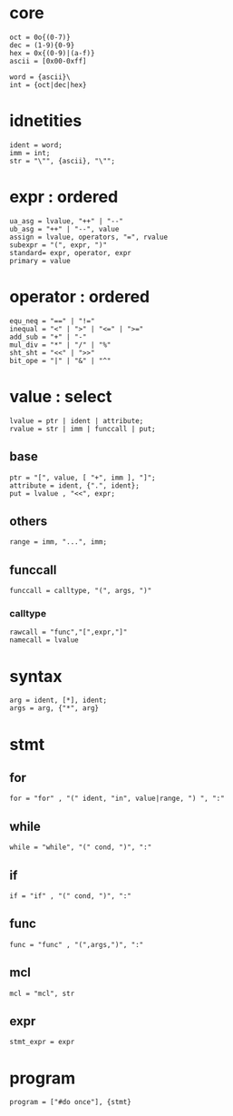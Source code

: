 # core

```
oct = 0o{(0-7)}
dec = (1-9){0-9}
hex = 0x{(0-9)|(a-f)}
ascii = [0x00-0xff]

word = {ascii}\
int = {oct|dec|hex}
```

# idnetities

```
ident = word;
imm = int;
str = "\"", {ascii}, "\"";
```

# expr : ordered

```
ua_asg = lvalue, "++" | "--"
ub_asg = "++" | "--", value
assign = lvalue, operators, "=", rvalue
subexpr = "(", expr, ")"
standard= expr, operator, expr
primary = value
```

# operator : ordered

```
equ_neq = "==" | "!="
inequal = "<" | ">" | "<=" | ">="
add_sub = "+" | "-"
mul_div = "*" | "/" | "%"
sht_sht = "<<" | ">>"
bit_ope = "|" | "&" | "^"
```

# value : select

```
lvalue = ptr | ident | attribute;
rvalue = str | imm | funccall | put;
```

## base

```
ptr = "[", value, [ "+", imm ], "]";
attribute = ident, {".", ident};
put = lvalue , "<<", expr;
```

## others

```
range = imm, "...", imm;
```

## funccall

```
funccall = calltype, "(", args, ")"
```

### calltype

```
rawcall = "func","[",expr,"]"
namecall = lvalue
```

# syntax

```
arg = ident, [*], ident;
args = arg, {"*", arg}
```

# stmt

## for

`for = "for" , "(" ident, "in", value|range, ") ", ":"`

## while

`while = "while", "(" cond, ")", ":"`

## if

`if = "if" , "(" cond, ")", ":"`

## func

`func = "func" , "(",args,")", ":"`

## mcl

`mcl = "mcl", str`

## expr

`stmt_expr = expr`

# program

`program = ["#do once"], {stmt}`
